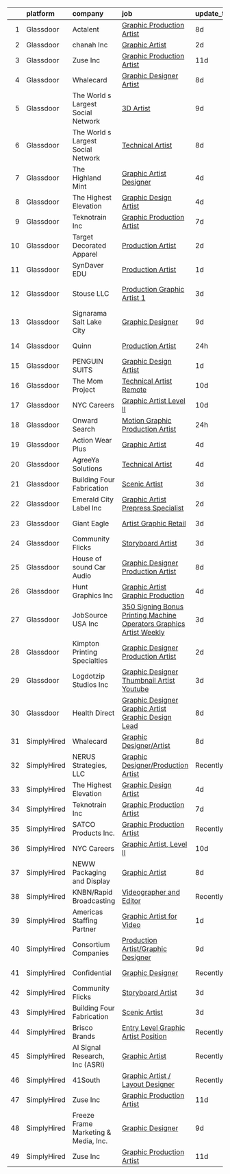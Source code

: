 

|    | platform    | company                              | job                                                                                                                                                                                                                                                                                                                                                                                                                                                                                                                                                                                                                                                                                                                                                                                                                                                                                                                                                                                                                                                                                                                                                                                                                                                                                                                                                                                                                    | update_time   | location           |
|---:|:------------|:-------------------------------------|:-----------------------------------------------------------------------------------------------------------------------------------------------------------------------------------------------------------------------------------------------------------------------------------------------------------------------------------------------------------------------------------------------------------------------------------------------------------------------------------------------------------------------------------------------------------------------------------------------------------------------------------------------------------------------------------------------------------------------------------------------------------------------------------------------------------------------------------------------------------------------------------------------------------------------------------------------------------------------------------------------------------------------------------------------------------------------------------------------------------------------------------------------------------------------------------------------------------------------------------------------------------------------------------------------------------------------------------------------------------------------------------------------------------------------|:--------------|:-------------------|
|  1 | Glassdoor   | Actalent                             | [Graphic Production Artist](https://www.glassdoor.com/partner/jobListing.htm?pos=121&ao=1110586&s=58&guid=0000018199a11acb9dc30c2b0c63ece2&src=GD_JOB_AD&t=SR&vt=w&ea=1&cs=1_70c5e02b&cb=1656139881503&jobListingId=1007945558438&cpc=AC285F3A3ECA6BB0&jrtk=3-0-1g6cq26nakbkj801-1g6cq26o0irma800-22720f81a25c8eb8--6NYlbfkN0ChYVx_I3yfZ_JDY3EFoivtqvi_stwnZ_kRt8Dowt_l_d1ydueao4NE-oUleRJ4yhjI24uC7q9QazSbV01jVu0aTC4klFrEunsKmI0CC3LdNOUaQwDKjIRcCWi3E4Xq8b6VSbW0XqCF31KZc0foOcY9yHmN0pt8crHKtnpCm57t86S4MPp0PiMF98IUpTBSvK1dRSEriAKnoEfKQo7bB_Fh1HDtZ86UXxzd7CpxZy-y6zPDKzKVbHlp3M8PiK2ZOLo9fBbp_oMAU578Tx5ybN--FZLNVhoSiUr_wXFeuwPkzsNPuE0fMSHdz7Ebl6NjfiNC4Au7qbKdvWto9uJVLOXNR5a93dSBoYyWJSWcgSwUw56vhrj3CdOq_goNCBZyt1_TUfpsnBv9bF3933RkLRYd3rjFWbZa3F1x1EGPMglJsOmtpj2zC0XLjhVJL2HBAEiKW-XH6hPWXE2axiqF55ezxp_Ay1fM-SE_pfJRZoF9aKakK2apdWhbG2XvK8a49NN8QNeB4qT3rXmeYaBQpgUJOFei3iJBUa-JnoJZVdmJ3nvOa8JVjPfihLdOymeCe-6iR00khmri-Rnq9De_dRo9LneF-VG0ntYwqtTbmmbw03ruEg4z9qZAfPZ_J7qGKLgUOv3qw3VqijgdMv6S7zBy_A-OVrVCrhT3SvvVzIAioCIsO_cwj5e-TNhl_vyNhm7UWhZP00JOKwnY1lVzqE14mq5Fu1ITuc_TPBbfS_ouWDOc-e9I2ZA-BbvjkKnx1YPnZcvffBeV9ncbOVs--lxUw9SqPrUEfjNGocAeSSB8eCUw7KnmVvbouXdFei79S2yerxzeBvmZJfnpPN5BDNPdbhpc97LI0NuoNtA8uTcAf073tDZdFXlWXl9f506VDtziWurj6BFXw4cqp5Mq95RKURfc2AUBPRzF2EjuolyGHf9VEwWO3FenJFVhB60KNZe9arrp4WSUhrmJIU9WqCw2)                                                                   | 8d            | Pen Argyl, PA      |
|  2 | Glassdoor   | chanah Inc                           | [Graphic Artist](https://www.glassdoor.com/partner/jobListing.htm?pos=115&ao=1110586&s=58&guid=0000018199a11acb9dc30c2b0c63ece2&src=GD_JOB_AD&t=SR&vt=w&ea=1&cs=1_ab0be651&cb=1656139881502&jobListingId=1007957923201&cpc=84DBBAA61F05C438&jrtk=3-0-1g6cq26nakbkj801-1g6cq26o0irma800-8641fa2e389c5b8a--6NYlbfkN0B6TcULZfb3cu0h-y8YhdfTDIi8jpfzA0mXp-9B58XZGH5IjzO1-VbNQe7AnQEc2c4RYOcQAiAWamkG5KxnCagQimeFcbeF6Xg9Utolzz4bdtHbGNCZ0SCtXp12PbEkEcDUsMR1gwDv4sWksON-ZsFYiZQ9243sMM_WspHxg7ooHNO9XNqz-UjtHZ5IFqfJ5s7l9x34FW_rf4Y1OZKNVjBzf98H0iSt7f0Zo1MU5YfRryZmnuabI7cX1WyE46gqePT7VW9aK5TR-vLdXZ0v08b6tpo9TdyqAhhgEC5imxbw3RE3w7H6PMcPrSv4yJSHISdRyHr4tD93XxGqdIvoPpqdLHYkNqVr6NJe21smScjnHCGH548pmZ_gfcj-X6DAGD3CHQLcNpxpOER16IYtfsUXxNOjPRs1A6kDp6bfibdUDp1STM620vqXyowTZfgQ6Q1v9sGephhDWm49mljYLHqJzmMYyhL11uLAzKoBdGMbtvKfeHf82hN1)                                                                                                                                                                                                                                                                                                                                                                                                                                                                                                                                                                              | 2d            | Norfolk, VA        |
|  3 | Glassdoor   | Zuse Inc                             | [Graphic Production Artist](https://www.glassdoor.com/partner/jobListing.htm?pos=106&ao=1110586&s=58&guid=0000018199a11acb9dc30c2b0c63ece2&src=GD_JOB_AD&t=SR&vt=w&ea=1&cs=1_4a70120c&cb=1656139881500&jobListingId=1007937048578&cpc=C49818E30565E1C5&jrtk=3-0-1g6cq26nakbkj801-1g6cq26o0irma800-0b8568a07d410f4e--6NYlbfkN0CdqKUP-fRlsGqWrLePJAseM1GGd4tijHt0mx8kQV0ErQUzFHyC0r4-m11VOuI_BDqzYKMAnvvFtF7P60FMTIcrBTp5Sid_2gxOFTkGhARRi657wL31TTlcPRmcXWtGDmgHMrxhKGaSXwy7DABoEpseNU5axQhialBq774lBGR6vchPopwY8gM92qN9zbc8QwQJj4PGuPV6co8z62jo1KxojAUofrwBzlLihznsgF2P9sFW0Ohw0NOm0vG951Jzey0_I7KlcQm5CM6GhAFeYCEyLMbz3AZF6easAUr2QAUrKEhmwi4r9pG-Alpyb_x3RfsKw54r5fuEKkB8AZ5UKVxA7T5OEJo_kuolSEA3s3IZesSA563f4hECWOR3BZh6cLUBC7M2owB4RpVqrARS4vcGCXbFOURb7Xn4npsEli7R3P2c8VCpFPKw409Q48dRsCjxRsum_faOokt_sCx_VD9ff1As0ws_fcgmyQ7ee6gUA0w0S4AHc0G5htOlUkzYU_EaHgD5jQXCvQ%3D%3D)                                                                                                                                                                                                                                                                                                                                                                                                                                                                                                                                       | 11d           | Branford, CT       |
|  4 | Glassdoor   | Whalecard                            | [Graphic Designer Artist](https://www.glassdoor.com/partner/jobListing.htm?pos=128&ao=1136043&s=58&guid=0000018199a11acb9dc30c2b0c63ece2&src=GD_JOB_AD&t=SR&vt=w&ea=1&cs=1_109416e7&cb=1656139881504&jobListingId=1007944873079&jrtk=3-0-1g6cq26nakbkj801-1g6cq26o0irma800-0402803406788386-)                                                                                                                                                                                                                                                                                                                                                                                                                                                                                                                                                                                                                                                                                                                                                                                                                                                                                                                                                                                                                                                                                                                          | 8d            | Remote             |
|  5 | Glassdoor   | The World s Largest Social Network   | [3D Artist](https://www.glassdoor.com/partner/jobListing.htm?pos=124&ao=1110586&s=58&guid=0000018199a11acb9dc30c2b0c63ece2&src=GD_JOB_AD&t=SR&vt=w&cs=1_84e504cb&cb=1656139881503&jobListingId=1007942850944&cpc=C4A69CCDBB3B9599&jrtk=3-0-1g6cq26nakbkj801-1g6cq26o0irma800-dddff73fae8dd77d--6NYlbfkN0DSgjPPcnEdvoK3uuxfISLALE6pB1FR7YSHOr_tSg5_QGIhoz_2VqUepdcKLBLI_zSHHQLpAim4V7teDcJTjfD8ShF-zAZd8BlNdPPjNHWEH9XKlVjvZjkZs3ddTbuNwB7WHWeEeB766zx_vxyvO9Vy3dJsxwkaTbsmUbJX9r1LbYNPYM8xeySiAllLif-QqkXuGTZa7kGI8OpDW8OVlnB-J2ILUSxkGO8A29P9iS_VHBEecB_36F41NulcRz9yy54AvyiqqNEfSjEUBaFtB4VoN8dgbxqTSeGXAquk9NF73cqPBZmrATtR7J4mys411bNzyqd5ohbAwfCYTw6PEgvkLfVmziVQbB5z4y7d7pVT8mq2JTTjO6ISZHi7rJmjUnBSdfVMpS9Uj9uIRC3ut8vVXpUMCMF1Lwj2F1zbBJRX-HV1oWICIgquNxQpMgS6cw3dNdZ-XB7LaJ6YiyjKfmizFT3xBK4OfLh-5GwVtuyzXedNqPtY-42_Ks1Pc346s6PVO5YGM9Wbo96c9LSenByQ3Mp8ZbvAQQ8IJGRKqoC-G2xV_Hc9z9RL6pIhpS0Ldl_etaD3qi-aLA%3D%3D)                                                                                                                                                                                                                                                                                                                                                                                                                                                                                            | 9d            | Burlingame, CA     |
|  6 | Glassdoor   | The World s Largest Social Network   | [Technical Artist](https://www.glassdoor.com/partner/jobListing.htm?pos=123&ao=1110586&s=58&guid=0000018199a11acb9dc30c2b0c63ece2&src=GD_JOB_AD&t=SR&vt=w&cs=1_a87044eb&cb=1656139881503&jobListingId=1007945470127&cpc=3DB599BF2F4828F0&jrtk=3-0-1g6cq26nakbkj801-1g6cq26o0irma800-de89b06fe75f21ae--6NYlbfkN0DSgjPPcnEdvoK3uuxfISLALE6pB1FR7YSHOr_tSg5_QGIhoz_2VqUepdcKLBLI_zTmP0Cdwc6lpraoh9XYJnd_pt7wUHPw4IIhA9oQdU_zXLzlx3tdAdRRo6J89sBMEaNcmNojZwVeEdaa_PxE2Lf-fVWDI0HmuTZAzzh_-AE30tmSQIrr3v0xqRAYoJE4Yu3MP7AZApPerGl-4crXSARuu_pIHpDFNSZOs5N0y5U4tNwNgfr8ufMbxXESdvo7fRatzCjc9YcElTol0Ss6Su7ZQ-7quFFw5Pscif2v3Ahrpv7cXMgQCX9LwTpnQe7TPoZ2UT_tm9FHbj0Hn1G4we6r_Rufi3D9EwToT-X4swIqm3Va0HOwIkyUlQj4y148oj5Tb_dXufnFZ3jA3mCK_WzZM5twNOOZMbLt05YZIuqcZWzfQzG2pxs4c4VEN1LAMwFKOAksyi6djjP-KLxtFHx1Y3b03I3_NIhsbRVd8t_dBWVgsKG6qv3hjRufka7g2qVpGjr2JTBi7NlzOLFTUijSMHIj6h7uCEMvtrvo_bI9sd3GSuHm70C3NHSOJ_J-AvlBXYdc83hgTw%3D%3D)                                                                                                                                                                                                                                                                                                                                                                                                                                                                                     | 8d            | New York, NY       |
|  7 | Glassdoor   | The Highland Mint                    | [Graphic Artist Designer](https://www.glassdoor.com/partner/jobListing.htm?pos=102&ao=1110586&s=58&guid=0000018199a11acb9dc30c2b0c63ece2&src=GD_JOB_AD&t=SR&vt=w&ea=1&cs=1_fd92a508&cb=1656139881500&jobListingId=1007952141053&cpc=6FDD437F7834ACD3&jrtk=3-0-1g6cq26nakbkj801-1g6cq26o0irma800-f9a88ad3db57a4f1--6NYlbfkN0BsHqX8Afu_eJ8Q1rBzXm4CuWZjmkE2hpenEkbK9tDwXqNdZrrLNm8IeSAgN9xvxGlBMNj1ncYUSmpbyPSY3HEpdBdjW-x9OH8dS38HzAvCfD7CATaFAKTnE54GaB0cmsEACbbii1FxUHznHsC1-gw-VAztqKZ2ClrHCMK0slgme0ydQAL4WcbraMdl6fdsjLIkwj7cZZx0EWhoSvFDff0uuZr_MNjiL64RafbBza3rjzFnKb4v1Ctvxvc5xLWtcEBV0oawlZq9ynm1N47Z3mwqxx_4Ao_v0ZEhhz5GWAO1dwtpTw2wHeKa3viVvYByKhvmOLOGQIZYEvtjFB_45x_Ptn4Y70gZyZ7nAIHOu11QYGT4yeJggOz9-OQEH9ECA-A-jvjVCAa7SSGgkCdFOxlF5ExG6MaquoQnD6EZYQ4qv0DurL0jD0Fjd8eXWurZigqK1Syy_GFBmp1ZKKpN80sG2FFgQX9_lNV2h6maIi8t9JrVCFfpt2k6GwkRAA3rH_hFyvdiGkM4YQ%3D%3D)                                                                                                                                                                                                                                                                                                                                                                                                                                                                                                                                         | 4d            | Melbourne, FL      |
|  8 | Glassdoor   | The Highest Elevation                | [Graphic Design Artist](https://www.glassdoor.com/partner/jobListing.htm?pos=126&ao=1136043&s=58&guid=0000018199a11acb9dc30c2b0c63ece2&src=GD_JOB_AD&t=SR&vt=w&ea=1&cs=1_a8c2957e&cb=1656139881504&jobListingId=1007951585513&jrtk=3-0-1g6cq26nakbkj801-1g6cq26o0irma800-55f44439c6d47956-)                                                                                                                                                                                                                                                                                                                                                                                                                                                                                                                                                                                                                                                                                                                                                                                                                                                                                                                                                                                                                                                                                                                            | 4d            | Remote             |
|  9 | Glassdoor   | Teknotrain Inc                       | [Graphic Production Artist](https://www.glassdoor.com/partner/jobListing.htm?pos=129&ao=1136043&s=58&guid=0000018199a11acb9dc30c2b0c63ece2&src=GD_JOB_AD&t=SR&vt=w&ea=1&cs=1_b38688ec&cb=1656139881504&jobListingId=1007947347964&jrtk=3-0-1g6cq26nakbkj801-1g6cq26o0irma800-47fbf2a7b9a34c49-)                                                                                                                                                                                                                                                                                                                                                                                                                                                                                                                                                                                                                                                                                                                                                                                                                                                                                                                                                                                                                                                                                                                        | 7d            | Remote             |
| 10 | Glassdoor   | Target Decorated Apparel             | [Production Artist](https://www.glassdoor.com/partner/jobListing.htm?pos=112&ao=1110586&s=58&guid=0000018199a11acb9dc30c2b0c63ece2&src=GD_JOB_AD&t=SR&vt=w&ea=1&cs=1_4dc1ec10&cb=1656139881501&jobListingId=1007957354561&cpc=6193B0C32834B022&jrtk=3-0-1g6cq26nakbkj801-1g6cq26o0irma800-1a3b45e677a54cb2--6NYlbfkN0Bo_CM2a8GgFIiw_-9fb5ug3xmG_MFCzpxBl7ntROtVZZwkxXllnYUBhzsTqc9HtDgbkoWzaQyTD8_XaTgEbQv3-SqPWKERgS_tywJGKmf8eQuRLrDFduzydL0waq8QCLW0iRimbD2pB3Fdt6YqXlu_Q5nr5HDngECSopHhOxqwVou12V0qZJ5dw569GPS6PyBvvXqSTvoWfoNAUg4LSzR_Y4RI1Nw5c_eg2lE9WEF4HOzXp8wQ0nPIyFRhd6FXfZ2BcSN5mLWrQ8EhD8MrDBtzxMYf0BPTPmS4Ib6-pVzDj4q9qvaKRhl8LK5hlTrrwR4nfwtKkemZTK_CTCLxfckUW0ucgb63_zW9aJCQR7eD_QIuo2KkOcNGqsSZNggA0diTpjt5n-QbLylj3v71ZoKvugEcwXohJj7k4xYa98h0unRuywQijUVnSzBpq2zcLrNjwHYg76DkTtiX9LCFmQz3viv9mtaDXN6liI5DVeYafe4b4P9LvhOF)                                                                                                                                                                                                                                                                                                                                                                                                                                                                                                                                                                           | 2d            | Naperville, IL     |
| 11 | Glassdoor   | SynDaver EDU                         | [Production Artist](https://www.glassdoor.com/partner/jobListing.htm?pos=105&ao=1110586&s=58&guid=0000018199a11acb9dc30c2b0c63ece2&src=GD_JOB_AD&t=SR&vt=w&ea=1&cs=1_5dc6171f&cb=1656139881500&jobListingId=1007959794266&cpc=4050D81B60456B41&jrtk=3-0-1g6cq26nakbkj801-1g6cq26o0irma800-a43dc77742617ea2--6NYlbfkN0B8Ea9IzWHgvEldr2XGk7v2A30IclDE8I3_NjpXVWuoojNYNMBBiVA_dYZsc_CuI53oo0u6hbSJoeXp7RBaLpbj4l-_UmnOqPu756_zRV69m-Q1AKX8ppu1fEzLpLPXSINszlS2WPcMrjnpib9jEUnLjutjqlmAWTG6-Ld0VXt_dArxFJe0SaJoW4eRjMqdCw8tIXpUfBVKdWEUz6pxESaU6UU-ScUW0cG4Ycpvl61JnaDtGDJhItf_GFcxPVSU_Mg9_neRvswq0gfy9JWAoHrJFP7C9JUy5AMtSE_xEbhpNSS0MCL2q33QgiZf9ZQ-UKnsdi3_-OcSbsdG7tfoSDRPqdbg_oNSg5qRtOascjfShQOKaXziopDg5NECt8BeeEnEIgkhYlmHfMz0u0BG6J0gqScAGuVaS95tiBgIn39pYG8gqMqb9nlsB38HRD39-RzE9GET6k7llUUk2lIw-zPflFFHIt5b-gfC3nOBYTgf1n6_PXqsGVJykPPagd7JyU9DvRWH9vHZSw%3D%3D)                                                                                                                                                                                                                                                                                                                                                                                                                                                                                                                                               | 1d            | Tampa, FL          |
| 12 | Glassdoor   | Stouse  LLC                          | [Production Graphic Artist 1](https://www.glassdoor.com/partner/jobListing.htm?pos=101&ao=1110586&s=58&guid=0000018199a11acb9dc30c2b0c63ece2&src=GD_JOB_AD&t=SR&vt=w&ea=1&cs=1_c3052196&cb=1656139881500&jobListingId=1007954437913&cpc=D2877CE1419C0D99&jrtk=3-0-1g6cq26nakbkj801-1g6cq26o0irma800-23950b3b5964e247--6NYlbfkN0ADSc9Aw7WcSLko5KXn6noZ6W2YZHZpIKF3H51IBcUglNYHyxzYln0m69qwNxwTPZ09eAuZjGJ26MZh8UxM4OlQ5MMmyH86DulKRppUUKr9_jUIUguNAyaDVsfUUbTtKXPrjmsROYt3FPubCvPiKyGzvPcsrdqFmDS58AJ0A32o6U8UuwDZ1x8ZJVcG-oLHr8szBVj_6UYYjYlPKSVNrf6Dz0q6wWqHiKod9iY7qAXe1ICZe17nG7XalJxauO5E7TIz2mX_HIgKu56GooT7wpJTY8izDXJdR4RS8y4OfixiwrrdUBs1CnuFzbT13jPXgZ2lihm_65FVujVdmMdDFb1gpmT8qAiiZkw858Dd8AfvtW9Oh0upEEcLDE9cg0EoMBh0W3qoWxcgGPsmRd4jlRbAmeSpWQuaKF28WwmZNsnOZmjQc6-qSay0s8KC1gs-QWZAyteWwJPJ-5jJu1yTshX7wEkj9dlYX7vS0a7AoaypWIrDdLTpkotO6FHBD_vmtxQb71c_8oQVQMokK2enEvxHl-DPciacNymMOjnhUTFc5Of_5Gwlh0J89aK43rEettMrOgpNHELpE2FK-e4lf49R)                                                                                                                                                                                                                                                                                                                                                                                                                                                                 | 3d            | New Century, KS    |
| 13 | Glassdoor   | Signarama Salt Lake City             | [Graphic Designer](https://www.glassdoor.com/partner/jobListing.htm?pos=111&ao=1110586&s=58&guid=0000018199a11acb9dc30c2b0c63ece2&src=GD_JOB_AD&t=SR&vt=w&ea=1&cs=1_5c53feab&cb=1656139881501&jobListingId=1007943003103&cpc=B576E40E3A51D23B&jrtk=3-0-1g6cq26nakbkj801-1g6cq26o0irma800-19706481237924a5--6NYlbfkN0Dx3r3E47sSe5bB3PIy1uzBZvlB7xy2NhfhZMlxQTsxrM9CNnVPR6P6JtBXNbjAjFcYmjflaaTuXWU3zqWuRh0bCTJWlJCYtS_oOOWTHzVtF6rzIX5w7GBlSlNv4s9oRYso8VcMP6C-dDzsVbHpDU0sEBxZeOAYAr-sRdSLbuQ13jjOAjyDjwAw1e5pExvFdZ2ICRHi8C-KF2MSnEgnspSTv5hM7obOhUStkqWocQy5n0lEysuA2wHBdesaboD8eW9P0xf5yuUhEOg5Mq5qwvrer-nhqFyQE432Or54JJrSke-3WkCM5ynUggcZmqNjE2Y1J4_nSVRmYNd5o-vtFOwEPj_BI64BBwL-eDhVXvdWu2OxNcigigjZiuEhf4DNQ8p7q8Qra5WgNNpzHJ_5mhliqSfNCwogVlmXyDxIXFZC6K0e0PCpb-0S5HOlkvN7nbLUm9YumIty21_wK5jfU2XMtzRFZu-ZlJY6SukgZLg4jv89Jdk_mDlQ1C9R_fgNUqU%3D)                                                                                                                                                                                                                                                                                                                                                                                                                                                                                                                                                              | 9d            | Salt Lake City, UT |
| 14 | Glassdoor   | Quinn                                | [Production Artist](https://www.glassdoor.com/partner/jobListing.htm?pos=130&ao=1136043&s=58&guid=0000018199a11acb9dc30c2b0c63ece2&src=GD_JOB_AD&t=SR&vt=w&ea=1&cs=1_badb2323&cb=1656139881504&jobListingId=1007961503611&jrtk=3-0-1g6cq26nakbkj801-1g6cq26o0irma800-0a5fd5c9aa446b30-)                                                                                                                                                                                                                                                                                                                                                                                                                                                                                                                                                                                                                                                                                                                                                                                                                                                                                                                                                                                                                                                                                                                                | 24h           | Hanover, PA        |
| 15 | Glassdoor   | PENGUIN SUITS                        | [Graphic Design Artist](https://www.glassdoor.com/partner/jobListing.htm?pos=107&ao=1110586&s=58&guid=0000018199a11acb9dc30c2b0c63ece2&src=GD_JOB_AD&t=SR&vt=w&ea=1&cs=1_96fa7362&cb=1656139881501&jobListingId=1007959155764&cpc=C17E88BEEFAF6676&jrtk=3-0-1g6cq26nakbkj801-1g6cq26o0irma800-52b067a30563f82a--6NYlbfkN0CB1tmP7rfbaHtYFmPjg1Xv8BJr6DUbyz0HQmM4H563ApjD-MG1dLqWayF-9eCffFTHuXmeYWi04OAnqq_PvmI9AcSZ_5PNLSMazVTRKi6e2POAhGtWCaYuPoXtotOaaZf655DxSyF7M5vqYz0iWGQccmg1gnrVqStRt95FlvqWMiQ5hzaYVxs321qvL5b8tuyn6_qX0CLlCcQQ-L2LhLHaobWVJo_whMXydXq203y7BCtSjV5Bx9sRc-GAKYiDfoDdm-4VhCLjvcCg4Abe1SJQWqTZQAG1VqrOrwAqyGx5XAqtRtlBjgkBsZAIpXllVIwUvSCZtRkhI7apPhvN1f8vf3AEsmHpFBIOt2ekXTvciLnzv-XK-y4whIHB2jt4sJdVIgP-7k-WajhPk089zRQ_M8f4Nyt75DsO7zReGXZO6D-cVw7V3uQvx_1p5bd8CfqEPuxefQhjr9W_z-qKH42y-XHuBATGEQ5MGXbrmaFvLp_va1h4J0-0hCu1YxNtopvr_IukEqW45Q%3D%3D)                                                                                                                                                                                                                                                                                                                                                                                                                                                                                                                                           | 1d            | Boerne, TX         |
| 16 | Glassdoor   | The Mom Project                      | [Technical Artist  Remote ](https://www.glassdoor.com/partner/jobListing.htm?pos=122&ao=1110586&s=58&guid=0000018199a11acb9dc30c2b0c63ece2&src=GD_JOB_AD&t=SR&vt=w&cs=1_515f632f&cb=1656139881502&jobListingId=1007939939925&cpc=9DC6E4D8324653EE&jrtk=3-0-1g6cq26nakbkj801-1g6cq26o0irma800-264f9011810ab4a3--6NYlbfkN0BDp_epf89aHDQhKpPegNJQ_ldQpEFZQsM9OcONMGxWx6pU56EKHF58QjVdAUvn2gX31HUntCyLUwzir2_2qLQKiwc4zqgc0EcGzWlJtEFabSJje5p3zQNcGS6mmu-hK71c0amOsooqt9D74xqUp2Fe1oOyI1RWtfFw9BBSi2GEBaE6UlKZT1OWIdXPTDdxo4qZz3UGHE3vip_79hwZTpn-PZPfCT7OqAqAV13GhJUBsUuqBwRJzOmixrnVLWTkCLTIDyepQjdcCOUmwXjA2sHnEMdg14R1uouV_OT9SowTWw514yV05sbcn17PaF2zIGaDK8fmMlsjJSCH4vAqRq_iCl1h2G1flUQwvcar6bcD0vDSleaXAF7wue9_8pbvwH3o3kWvBoBAc5PwZRy4vuv4xIDWN_6kYCOVOLPsQKSPvgnQXSZy176CXkI3bX7hHpBjX_NP6Ax6pDL8wduLG82vKk2QQ_GGhD4oV_R1666VMM2Ek527GRy1coq8rKcTFSds6kOsCKTN9NiA8Biuy0ZUFTpx3-fZ9luXDRqACLj05lUfENhoRLVUxSAbSX6bUyioBUWTF9Rd4g%3D%3D)                                                                                                                                                                                                                                                                                                                                                                                                                                                                            | 10d           | Bell, CA           |
| 17 | Glassdoor   | NYC Careers                          | [Graphic Artist  Level II](https://www.glassdoor.com/partner/jobListing.htm?pos=127&ao=1136043&s=58&guid=0000018199a11acb9dc30c2b0c63ece2&src=GD_JOB_AD&t=SR&vt=w&cs=1_f71df5a9&cb=1656139881504&jobListingId=1007939256781&jrtk=3-0-1g6cq26nakbkj801-1g6cq26o0irma800-49a08ac07a8db449-)                                                                                                                                                                                                                                                                                                                                                                                                                                                                                                                                                                                                                                                                                                                                                                                                                                                                                                                                                                                                                                                                                                                              | 10d           | Manhattan          |
| 18 | Glassdoor   | Onward Search                        | [Motion Graphic Production Artist](https://www.glassdoor.com/partner/jobListing.htm?pos=116&ao=1110586&s=58&guid=0000018199a11acb9dc30c2b0c63ece2&src=GD_JOB_AD&t=SR&vt=w&cs=1_880ea551&cb=1656139881501&jobListingId=1007961833936&cpc=1CBFC3E34E2A31FF&jrtk=3-0-1g6cq26nakbkj801-1g6cq26o0irma800-e8e3ed6900b5bd0b--6NYlbfkN0B7YoEZZ2QAGDyEGGmBPAUWSHc1Mt3sMCn9FehKcWA3wwfxcx19LEZnY8Y4HGhdxxoQp0HmvOAT_UBjjWFVv8sKPGzeOsoHlhoPu-AF2LbWSgdmVQgi5Qvn9Dh61AkfJq-XkVTpI-rWPT3r_cl3LK-3vVnDhNDnEu_Ixs15ZP4QiaXRcd19fX7wQZD5fP63QkkALFag5w_jc0dgCPEy1ATZG1wap1oZJwCT5eoBKDsGuYkS_wMcsj7_NggTe-cn4Rv94STDXXh_JPBcHrapUMSe0Z2IosrBRPj4qBP7ClVr022s9fv403vtIT7QgoGSmI_lpOLvVW8htwZCDBZ0Z42BSXTMCIkEL3qEpPV2hvbxcWyyWG57auF9w5Tx1R1Uc-jHkfZQbPoWKp78UEjNIn97NHM2mL214gb8CctM93mGTQyizPM9ZYv1rgLi-PaK-A6C_iQQrb5jIkdwvywIBWJGa_rO5Qv4u0GuF5ta5Yv8yOKmTLdsA2jBEaekVBgdFQe_m5q9RUwYn8fT1-535GgAGDbyb0L-EEY0Y4zRGdK_zz_7L-wNL1UJXiY51d_aRFf8ISbvDqowWXYYbNTrz4oX4stt0p27tu2EUufieYor9_95VEAl8qa4Qyqn6_eKE5pGgJI2aleeevhp6KllDgiDEqEEH_3oqCJK8etrZMdzRsBZ1Fbx_-Z1uFJg38kQo2pba_Ifoum9aCFjGLrVGX-8HGG3U_9itWya6G0PQ_7e_S6XEHSKyLgGFx_lMzCraDL35kNtJMjNXflF-qNMUUtUbEi73Gs5PBgqy-ckGcchqTj4uBKLz0QPLTjqbqmPBfK0kIlgiPP7o1-g11WOVarwBfELF3bwgeoLhRGtyBHJ8bVCDszU4j3qMphgX-Yw6v6U87wR011VOwGRabbszRJs3kgRzzGAS0KfzI0eGsVxDSYtes_pHY2ErCa0Wkt9FLfDRKDvuZZkUqWOX8MQ0wEKi2xc_9RqyTJO02hKfikR516RTPVVJQmpJljYBkPtY8ONJPFYdCKTxtH-_eEfipVj) | 24h           | Sunnyvale, CA      |
| 19 | Glassdoor   | Action Wear Plus                     | [Graphic Artist](https://www.glassdoor.com/partner/jobListing.htm?pos=120&ao=1110586&s=58&guid=0000018199a11acb9dc30c2b0c63ece2&src=GD_JOB_AD&t=SR&vt=w&ea=1&cs=1_e7084e2a&cb=1656139881503&jobListingId=1007952774823&cpc=FA84DF7EA1EC2398&jrtk=3-0-1g6cq26nakbkj801-1g6cq26o0irma800-07ad640696f888c9--6NYlbfkN0AY6Gv1itfGXsv-BOjr1bO6SkQyolzf5SbNouFlduSrEcy1rSPPGpi-vJSvMw7les9Y9Q_4Rhg4yJRLtXkHY_tgOeChyvih7ZPxg0Axt97UWUu8u8GJ4gkBgKUi7UBFFQx83L-KIBZYF9_H4D-rUc10jC0d4_JJfaA_6gdpk1F8mtGR3H2tWQ3QTrwr8rqk2e3VHPAeLmy3RHQpJIMLqHBbUl89F6rCpMbGdHbS5I332x66xrBPPTpVuHsQwBEkltp3C4Ptx0mmMfKhAXZyJnGniLmDV5P9rAS0YSF2G-lVjyHnOOYFWQwDzwK8DY53l-e5MFdybMJgTuP2aXV0NM8J1dxIP8Ie6_U5mWqvl99jVl1kt93AnWlq1kuqw6KAZfjeSCnpnN4B_Y1f98_Udlp0lp8ma4om_-7iUDkKXohZkCUYuSMfa5gOSaoTs4Q1BlOROp81gc4R3dBWbkVt4OJMADf6KCUXQ9v8vb7vTeN05Qdv97J1IAPo)                                                                                                                                                                                                                                                                                                                                                                                                                                                                                                                                                                              | 4d            | Conroe, TX         |
| 20 | Glassdoor   | AgreeYa Solutions                    | [Technical Artist](https://www.glassdoor.com/partner/jobListing.htm?pos=117&ao=1110586&s=58&guid=0000018199a11acb9dc30c2b0c63ece2&src=GD_JOB_AD&t=SR&vt=w&ea=1&cs=1_aadca9e6&cb=1656139881502&jobListingId=1007951928158&cpc=2CAED5C921A5F994&jrtk=3-0-1g6cq26nakbkj801-1g6cq26o0irma800-0e97c32089a08e2d--6NYlbfkN0Dwb_YIohz4zuU9-hizYTxpAJ9-qZQvsILXUPhgrrTAx5tS5Q7cYMYpo6ALWUQbQqPQiQ1qn7MmkWW37chkrsqLUFxmoGR0o3NHbhVPUXlHnJ0w3ZNtz9xp9hODUcuxehPfOLsRQhJ1sJhH3MYYD2quhXlc9D8fH-RjvVqMr76o7_mbbIfDg7xw2MtgTN1Zxq25Va3_nBswmyDTKwCjhWqnVkBDHCkP_u4EY9oWyBUFFNaCnT1WBSUyXu3Gv0-UjBS_ccREo3ADNxc2aiux7SxyLi2OIOG-GjR745w2-UEuDYDZ-9R1_A2JpUf_80mhR5UTn89aAhTE5u9tGMujLftDrP3b99iyn1xXPHiKwXua907YPMFWwFzVUIIHVmXKwOeUdYWcVhmJVo8q701-r5GuO0s0bNp1S6KSAsTeW640OKRllnHlOQgxKerRbzxdtrnjw8Pmx8Sklo0kn-kOtDKcIncGfU7IU0wFJgvhPLX-GoGxIgnMVcUR14RsdKqafPA%3D)                                                                                                                                                                                                                                                                                                                                                                                                                                                                                                                                                              | 4d            | Remote             |
| 21 | Glassdoor   | Building Four Fabrication            | [Scenic Artist](https://www.glassdoor.com/partner/jobListing.htm?pos=113&ao=1110586&s=58&guid=0000018199a11acb9dc30c2b0c63ece2&src=GD_JOB_AD&t=SR&vt=w&ea=1&cs=1_4cde4ad2&cb=1656139881501&jobListingId=1007953981578&cpc=44CD5376B8534B8F&jrtk=3-0-1g6cq26nakbkj801-1g6cq26o0irma800-d3ee0eeee4bb9e1a--6NYlbfkN0BgLSOkReIUc8AtKUAmUdccuF4z4T-0Om5DuLz3ndDivCUxPBUFoeIF-gv78OFS4CI_ONXxUsOa29_xCtlESnGj9sVpYrgAE2aNMLRo8RNfy-dXRExDcE6hbwZ-UnBiBchQPf32dIr6aNZglu8W4qbk1utX-W1kTqBmRaFBSR39x5ZmXdPewvlojXcrpzLBsrrHxvevHIzyjLKzerZRiu1j50egJvuq2ypeIXLnxGvUKKtYCeAtgsiCnU2lBGlAp256g9YJ_FLXBHTGNT3d8gpPrFgyhNiOfiwKJxndqpTHQr3l2SAfgZzHSDgb5WBVngmf__eOpY78jEnDJgGxrxKOnk7S3e7iePZ5KQNZyjN3RRGOfwsDUL72ZpyO-04BWkw3OYH_OfdMQTwSV1G0UD7AwFRSjMtTwUug81443igoRz1YQxPIOejUXFJzgTO7G8Rpvj8_RhAaKal7chCPoTuyAl4gKKM4kKvGZY8wNoKQ8O0PZKKRL8dB9i-utw6EyWc%3D)                                                                                                                                                                                                                                                                                                                                                                                                                                                                                                                                                                 | 3d            | Georgia            |
| 22 | Glassdoor   | Emerald City Label  Inc              | [Graphic Artist Prepress Specialist](https://www.glassdoor.com/partner/jobListing.htm?pos=103&ao=1110586&s=58&guid=0000018199a11acb9dc30c2b0c63ece2&src=GD_JOB_AD&t=SR&vt=w&ea=1&cs=1_5d12933f&cb=1656139881500&jobListingId=1007956845930&cpc=923E3B470662C757&jrtk=3-0-1g6cq26nakbkj801-1g6cq26o0irma800-eff4f848c7906d14--6NYlbfkN0C2SVAOpOeIWQkPp9EeCSLxTLheLRty2uanDx8E9nXZ3mMSUdBgMf7rzj61rGOubWq_KrJ9MTnRL8lyw5xyTV3J7axUJjqpJ9KYwWFLYFRFRdnzALHHHGPVGYD57CGotGw2P1wZxZde9ZpGtr0yFHxckSAEGF4od0kyMiLRx_KXsw9UIrBpHT9T8sWpQlpcjKgqGyzUUiOflnD6SLrWWyJAmmc3bbvbhcYF_DjD4Ub-EuQesYP5qECeoVhewKpllVXMT2BQcPCT1Vs_BEMG_R3qimXB_l-QfpmAtGnAVaLBFtMIVmv5mfHAQKtvTrE76IRWZOcWDZ_IjO7S9zUvayFjs0DZMGzBx1nAwSwTz_oC8WZdB-18KEdiFgc1nXwGFEjDWYweASsf0Jsj3VDyqh35epYxNrhktMaUoH0dvfW2RKEkZZMhTGGMVn_e58TX2b6lIhzWcWZocwieU2jjwQQsalA2bDdODVyr-DViQ1ZwYzVK42JLDRgxIJZ6hdlcxN4i1ouuhz_AxP83g4C8AATO)                                                                                                                                                                                                                                                                                                                                                                                                                                                                                                                          | 2d            | Everett, WA        |
| 23 | Glassdoor   | Giant Eagle                          | [Artist  Graphic Retail](https://www.glassdoor.com/partner/jobListing.htm?pos=110&ao=1110586&s=58&guid=0000018199a11acb9dc30c2b0c63ece2&src=GD_JOB_AD&t=SR&vt=w&cs=1_0e3e7ab4&cb=1656139881500&jobListingId=1007955656883&cpc=334ABAF5D42DC775&jrtk=3-0-1g6cq26nakbkj801-1g6cq26o0irma800-a54d45d18e568390--6NYlbfkN0B9Z5kUrYpJSl1jY-NmjPX7HlwbyZlOtE5lNuYxyWYp6_Kd1vY09tdQW75rfJYrLmtMUsXy9k5rzyAXmYvkE93g6ypNR53iovgSCeBLlDhCW7cTlQS-faZBIVd-OZpon_UCuSkA6UEi0CsH-1XnToFLlcG2FZ04o377ku3FpmchKaRjudh2yStZ3ZFDwdHE34OSrZBa4nsAUe9LGK3EewPNPmOdJXYMLmz55GlkXwlc_5gNJtk_Qr2DzkNgDe3XWRJWpx7LFlSJz3B3ij7oxAIYAsBuUnFWLgeszMXKAp_HV2Kuk4C8nwvdr4eOTGuRWrz3jDSEO4yIGC7KDFrIwAsfwE6rMLquNLYQySSmiqOE3d0IeNTl6aZN4r5zWtEDYnksMPu6rxCMLXqTwkBJdiXJo_EHpx2kjXA8jkqRIisV7UyCTN5NOSqqGvRnGfP0nDqXoOobQpBTBlyrbj52W28732v-6PLsvS6aiFr1pri3XOvQMsbwXOcq)                                                                                                                                                                                                                                                                                                                                                                                                                                                                                                                                                                           | 3d            | Columbus, OH       |
| 24 | Glassdoor   | Community Flicks                     | [Storyboard Artist](https://www.glassdoor.com/partner/jobListing.htm?pos=109&ao=1110586&s=58&guid=0000018199a11acb9dc30c2b0c63ece2&src=GD_JOB_AD&t=SR&vt=w&ea=1&cs=1_1b7e6172&cb=1656139881501&jobListingId=1007955196929&cpc=334ABAF5D42DC775&jrtk=3-0-1g6cq26nakbkj801-1g6cq26o0irma800-db332949f1dd04e8--6NYlbfkN0CgTQJ0CpjPMqlxlxOYU-sln3RHS1tpZQbkxPtLs4eXMhs81fbkEC4JF4aLxANJIv0MqSH2pzG5VXoyWiW8M34wj7qFOaLV0vmsewZ48Xb-w5Vhz6Q91aVJQy4WyS-FBZillFsXfPoZW9hHSc2rkzAE6_6pow2RcnAn6VI8fvuFWvQFBhfZ4H_aJ47HMFbyh3sISJlXZRAMLIPM505U540ntmgPPgsrp5TFE0Mf8l_ynQqj1jbujUyMwVE2nMWo3pLofoOTDcNqI5K2_hATzMLzyQtFIjEruDqL9mkPxX-HLWxbX0PdTjrZ-6GX03e-JKWo8OzpX7o574rLWvbz2n3Vyo6YV0g_2PON-I2QIhXGj2YVtnl5nQxjn8hrEaDE9m_3nTAYkAzxX0Rs0_fTisS43p8v1BC07dSte_IGUQDjWiufAiNkIDh2xMAjhTiNUI7yMKoch_UgAm4hs0LEiPnxujM6KrdSydgCK_8tKoDp1M5YX1aW-5YQ9U2rom2U8-A%3D)                                                                                                                                                                                                                                                                                                                                                                                                                                                                                                                                                             | 3d            | Maryland           |
| 25 | Glassdoor   | House of sound Car Audio             | [Graphic Designer Production Artist](https://www.glassdoor.com/partner/jobListing.htm?pos=104&ao=1110586&s=58&guid=0000018199a11acb9dc30c2b0c63ece2&src=GD_JOB_AD&t=SR&vt=w&ea=1&cs=1_2171fcec&cb=1656139881500&jobListingId=1007945365513&cpc=6BBECBC74F3AC36E&jrtk=3-0-1g6cq26nakbkj801-1g6cq26o0irma800-f53c92ecf7321bcd--6NYlbfkN0CzcDFs8cjNZITHzPaspPYUdxCTppyanGLeq-qEeiOFH5LHG5fJtyY_Z60xetXUmzhFSJq9XRukMQ2MlirTA0TYfbYRVr6yhAnm9BP_UmcLUD8cIFgeT__W1_n6p8KBJmE1hC36HuCzelT27DL3aDvpuKyr2yWrWUEBOMVIfKzbFFpTxH8dl5--DGKKqEf4d8B2zeYX9rJOj_bVSf7ZJEVznFSsiM8hpKVl3Wy_5mUwUMufBOSSzmE6kptH_4MfgK1zqmSi-S_Ehk65omBczNP4CJ3AmT13S37CcoLCj2epKNLHGzQAeTAG_NlW-SZbCX0VSsdYqTIyyTsIpyhWAEN4Yl9vdqd7tRZq-I8Evq0kkGSpP7LbvHReRi0xjUIE-O87MQmQLiknbBcZIGEcH05cQ4R9QYIlAWeXEt0yxFVxKPCG89m33qAgXeg5QWsckwFHVP8Tc2M3pX3eXak3tHB3qv-euKFBf2nCpoUo3913n7XTHEC-DAcUSjomIUEJ0F0z2GxJObimtQ%3D%3D)                                                                                                                                                                                                                                                                                                                                                                                                                                                                                                                              | 8d            | Phoenix, AZ        |
| 26 | Glassdoor   | Hunt Graphics  Inc                   | [Graphic Artist Graphic Production](https://www.glassdoor.com/partner/jobListing.htm?pos=118&ao=1110586&s=58&guid=0000018199a11acb9dc30c2b0c63ece2&src=GD_JOB_AD&t=SR&vt=w&ea=1&cs=1_6e29acf9&cb=1656139881502&jobListingId=1007951879888&cpc=149B3D5996025BBA&jrtk=3-0-1g6cq26nakbkj801-1g6cq26o0irma800-0abf8e71859f38bb--6NYlbfkN0Bqu7Ztqn5X-aBEyVwJJIamyfX6Q_oR9HkxbF_uT610E0Y3j42G7EdXjRo6nXs1CKR1IkoLXWyvOOyObeBd_h_gqxeXX9vUF0YD6hw-7NC6Kb8G7SQom9HdXWX25RAsGF2Nzt6HyxP6PqWQhVJpPPsE-9P_cDC9J9vKAo-ndIHtcsKBoW10h4VHHZbjHlSz4RSCVmQ9sgD7LGPcurbMMoIX1fzp4q2uF8LzyO8fX0uWmrFqAZIdZ8WiKLgiCowtp0ttXORavn3eZOgMgqiy6Xtr4ScIX_JgJUMWaxNv7fDVLYxN56Fpc15HzKxMDZhCuT7GPsMUSgl2aFP6KvaNQRhF9bTfFY2QhBXTmoFerBOqJ4WulyGkpeLxJfL09CscTVrw1YCKibwUeZ2wFvCH0SCY-TPIsSwCXcelkUwqL6ipiU4xalLZHXxZCc3N2iwFa7v7QvdtE-ehe6dudCZegOP9L58otTZtZcOLegaKjpJyb_SCFPok-4bBDbEJvXLMYWHZEWPBqYDdXw%3D%3D)                                                                                                                                                                                                                                                                                                                                                                                                                                                                                                                               | 4d            | Silver Spring, MD  |
| 27 | Glassdoor   | JobSource USA  Inc                   | [ 350 Signing Bonus   Printing Machine Operators   Graphics Artist   Weekly](https://www.glassdoor.com/partner/jobListing.htm?pos=125&ao=1110586&s=58&guid=0000018199a11acb9dc30c2b0c63ece2&src=GD_JOB_AD&t=SR&vt=w&ea=1&cs=1_8956f8c8&cb=1656139881503&jobListingId=1007954219920&cpc=8795CF9063CD573D&jrtk=3-0-1g6cq26nakbkj801-1g6cq26o0irma800-8c2d9b5b303d4ec4--6NYlbfkN0AqcdUcu237teLuALkV-y4U14OgNr-TXrXrozn7LyIXoIX1o2yyore4WtQ_4YW-X-j4fmS6kKndS1BCbQoBPC5u4Xgu4H6mjkPMFuan69pkXSjYgYHRQYuffuwylomRpIJy0cRT4uXpyNvhwrxpHVO5UgxI4FDngN81g-sxmFlp3kcYQE4IEXgdYtWwlB_bABGdLVww4Ut-e5pbnQG8nu1ZGSxqXDi6_fgrcFg69LPmbYbibCS1uH40mO35WGBqhy6tmPSlpBmjbtYNE1lfpzaMHUtjVIEfzYSH5ZgRA1DUW0vWxWMnFUl33ESkJPEij7hlPH4phLFS7AVG8eg_VurZFEBV-HmsLYnx3FVh5XwNfEsH-29_JGxh4nPMW-kaRGpKKpZDEONDkGe3Rydg-uyELkCw9n31WpvzEgAtN-h14ZcvC0AJDCszlM2vRAl1IW7hKM7ugtbqMHLZjQNbZnxX16oNRHdoLqMPrJftajm8hElv2_HYaSPjjs5IedPjiG8bHN4M5q7vm7b5QO2GM3Pup_kAPLw8C19SDZg66n6Jb8i1oEmWytt9x3dsGfnWzhY%3D)                                                                                                                                                                                                                                                                                                                                                                                                                                    | 3d            | Omaha, NE          |
| 28 | Glassdoor   | Kimpton Printing   Specialties       | [Graphic Designer Production Artist](https://www.glassdoor.com/partner/jobListing.htm?pos=108&ao=1110586&s=58&guid=0000018199a11acb9dc30c2b0c63ece2&src=GD_JOB_AD&t=SR&vt=w&ea=1&cs=1_90d006ce&cb=1656139881501&jobListingId=1007956921007&cpc=632C08DE5A4EA969&jrtk=3-0-1g6cq26nakbkj801-1g6cq26o0irma800-6d00c597b6b50ac5--6NYlbfkN0DZZww-p_mr8GWlqIRBY21Wjl_Fk3kglyx5_HcxykVqwQHnXXR0FP8amgtuvC5Iy90b6B08H2y3xAl15_T794I1Bf70SkH3kx6MB4-OfUx6EgGr_FVZ1vPiIojsWgSV0R3LJzo019abcBQ9yt4X77a5JtVCkUylT4Ak89CPBVoT--wdkDy_nv-66ZsuO-9pUK9DF9ZMxJiRnxW62D7Sp0QPZ2peNL3FcIkTnelvSc0R7Zt9UFGLfQtTtH-XyPRuwMK5rNxghpv6XEiRl47aY-rhsaJYwVPbAuD09T4u4bbU6t_2n5GurAUdavwvTw3kLmMMR-tCqplwDVjQ9uD5fh-tA52JHz6WLYmUCPttgWk3-x4-dR0CMi6MSztRA6lIFY_g4DI0FKrTko--llzHQIYamE8bDQHotFjkzBGQhzz3ZYbOrSHFaWzx-UNc_Z1G3kXZEiJdZxxTKaIAfvH79ZFePJ14ChOmX0HErOYD1_QK3PnBeygnVP1kj6GtaKW7iWY%3D)                                                                                                                                                                                                                                                                                                                                                                                                                                                                                                                                            | 2d            | Macedonia, OH      |
| 29 | Glassdoor   | Logdotzip Studios  Inc               | [Graphic Designer   Thumbnail Artist Youtube](https://www.glassdoor.com/partner/jobListing.htm?pos=114&ao=1110586&s=58&guid=0000018199a11acb9dc30c2b0c63ece2&src=GD_JOB_AD&t=SR&vt=w&ea=1&cs=1_50650bb7&cb=1656139881501&jobListingId=1007954705702&cpc=A0032DE20586B9BD&jrtk=3-0-1g6cq26nakbkj801-1g6cq26o0irma800-4f6bbf6ab21dd031--6NYlbfkN0BjyFNZUUvAOXUC9zjb5vx8bblGqKy5NDQQSXaudgCUS-RwZ5L5x1aXsL1YVjyStCNReoXTONS5XjFH3Y44Avw2l5cs-mbsKsw9iRazkZeFY4f3TgpNp1GhhuxpM9iL43qutxXFO-5Oac2waPnNKCp-jwIUU9Nm2oLRdd7SOIfi6nNsR0HMDWcuIJRYVjr9iWYayp3-24KRkBMFly3CU-XhiK-WCWnNnUN3hOfMBgt9xaBoA5UMkmungkyCXUQSMPblgowqgYAEUFzAXiW6Ro2gXkAkn9EL1WAoCk7nPbMtV7KEZYozbxkbT7KRohHMtP1MzRU7d4BBNOnGBBj9mvNVvs0MJedOxIbTpjUzitRcO_Di7OqBg8w4D5Z-o4EnnZkILQSorXAKfaehO2cjsShrF8PnT5AIC9sH0ibMbYEdmZCkk34N67oGbyK4bhHZM7Okf7FEHjlp0OQ5ybI88if5IoBlgojM1j2bMQG9j1uXS8EKU_WpEcURQk2OpnaUZxitf2bb218FwrerTLQkdxkhv_SDlHde8zw%3D)                                                                                                                                                                                                                                                                                                                                                                                                                                                                                                   | 3d            | Austin, TX         |
| 30 | Glassdoor   | Health Direct                        | [Graphic Designer   Graphic Artist   Graphic Design Lead](https://www.glassdoor.com/partner/jobListing.htm?pos=119&ao=1110586&s=58&guid=0000018199a11acb9dc30c2b0c63ece2&src=GD_JOB_AD&t=SR&vt=w&ea=1&cs=1_eeee12a5&cb=1656139881502&jobListingId=1007944878361&cpc=217C45A42544DB93&jrtk=3-0-1g6cq26nakbkj801-1g6cq26o0irma800-a2aa1146b194ec1e--6NYlbfkN0B5WMGpYivpCySX_CEk09V-PgENLYpWnd85g7YZiaO8UFs8DyxaSnqivcIxVQ0xQBi18OTUQcPfEcffM3Esqg1RO8LNAp9Q2p7wjtMYydDSaTmhtNo1SLFeLDPV_qGjD-6NV9CY-iHFrExsWTND595DpzwSZesxxHYNtC1NZsADdomgcrTsnJRKv-1coRtBthWbwS4Ff5nYtnFzaZwzW2KKDytdPtFR7bKw-VMgVTvN8ESRT6TV-vnDHyH1ph-bF3jpRE-LHhrRNosPu-ursn3etnz2-u-2vMp9yIJUcMDzcuNoxYsYpetuIkepwHgo0Gbm3NjwStPVAE_ie6ciyQbw_h0f03y72D8hMTB7hpyJ9OlZ8Y_YqX5QtHb26VMDCZDMsVpEEhUtA-bf9lns1a_SA7BOkoI04Chl3s1flMnwSvKYEQMt86yBcSK5BU575ByEb07Pjq8ViKIofeyAU9VPzqGB-U8EZlFkJE6eQpbKuJY3GH_fDbgWUmd72J0w1nDLo1qcLtlCBnIDcDwn0DZS5811JaGgrq1gGUqQFxIpXw%3D%3D)                                                                                                                                                                                                                                                                                                                                                                                                                                                                         | 8d            | Bangor, PA         |
| 31 | SimplyHired | Whalecard                            | [Graphic Designer/Artist](https://www.simplyhired.com/job/AGePdIQFdwQEiSOG5o2WaseyOk4_8w-9RmFLQhAqUdi_u8PiSV9s4g?q=graphic+artist)                                                                                                                                                                                                                                                                                                                                                                                                                                                                                                                                                                                                                                                                                                                                                                                                                                                                                                                                                                                                                                                                                                                                                                                                                                                                                     | 8d            | Remote             |
| 32 | SimplyHired | NERUS Strategies, LLC                | [Graphic Designer/Production Artist](https://www.simplyhired.com/job/YDVzbFUsEGuzO0i8scqy_MVwIK_7mIt-R5TfT46fwg0WIgGra5NOIQ?q=graphic+artist)                                                                                                                                                                                                                                                                                                                                                                                                                                                                                                                                                                                                                                                                                                                                                                                                                                                                                                                                                                                                                                                                                                                                                                                                                                                                          | Recently      | Salem, OR          |
| 33 | SimplyHired | The Highest Elevation                | [Graphic Design Artist](https://www.simplyhired.com/job/pBmdO9O06u4G2ZIC9KCzycTJ_3zm2oKbt5kEsDlgMRoJgfkCvBZHeg?q=graphic+artist)                                                                                                                                                                                                                                                                                                                                                                                                                                                                                                                                                                                                                                                                                                                                                                                                                                                                                                                                                                                                                                                                                                                                                                                                                                                                                       | 4d            | Remote             |
| 34 | SimplyHired | Teknotrain Inc                       | [Graphic Production Artist](https://www.simplyhired.com/job/XHT73fEPnM3TP-7hEVC461K4Ay9Xtq0uO8ftbb1BMwvccj5nl0w2Dg?q=graphic+artist)                                                                                                                                                                                                                                                                                                                                                                                                                                                                                                                                                                                                                                                                                                                                                                                                                                                                                                                                                                                                                                                                                                                                                                                                                                                                                   | 7d            | Remote             |
| 35 | SimplyHired | SATCO Products Inc.                  | [Graphic Production Artist](https://www.simplyhired.com/job/AeC2ToCRloAhIhaLe2GUgYkoffShHch6uXPZwikjFhsIyyPV0CQGtA?q=graphic+artist)                                                                                                                                                                                                                                                                                                                                                                                                                                                                                                                                                                                                                                                                                                                                                                                                                                                                                                                                                                                                                                                                                                                                                                                                                                                                                   | Recently      | Brentwood, NY      |
| 36 | SimplyHired | NYC Careers                          | [Graphic Artist, Level II](https://www.simplyhired.com/job/w-G6FfTlWEF4UZKGnhpgKJp2kDKtV_YGfPG6Zr4EnmDZgWV9outPiQ?q=graphic+artist)                                                                                                                                                                                                                                                                                                                                                                                                                                                                                                                                                                                                                                                                                                                                                                                                                                                                                                                                                                                                                                                                                                                                                                                                                                                                                    | 10d           | Manhattan, NY      |
| 37 | SimplyHired | NEWW Packaging and Display           | [Graphic Artist](https://www.simplyhired.com/job/UtHl2MiDHtMW5jijZ7zAigzkdy9nugJ0kVpvIErTaWGDnj7UrgusRA?q=graphic+artist)                                                                                                                                                                                                                                                                                                                                                                                                                                                                                                                                                                                                                                                                                                                                                                                                                                                                                                                                                                                                                                                                                                                                                                                                                                                                                              | 8d            | Gardner, MA        |
| 38 | SimplyHired | KNBN/Rapid Broadcasting              | [Videographer and Editor](https://www.simplyhired.com/job/WgQB38AnPCvCS0GA7VE6qrkWFFD5X4TBLwMeH3eL8b6isOjE3e5zvA?q=graphic+artist)                                                                                                                                                                                                                                                                                                                                                                                                                                                                                                                                                                                                                                                                                                                                                                                                                                                                                                                                                                                                                                                                                                                                                                                                                                                                                     | Recently      | Rapid City, SD     |
| 39 | SimplyHired | Americas Staffing Partner            | [Graphic Artist for Video](https://www.simplyhired.com/job/mdO4abKZQyxmLx6Qo3QhRuK3tlor5Fe6ak9JAfKh4GRoxgjPQyxENA?q=graphic+artist)                                                                                                                                                                                                                                                                                                                                                                                                                                                                                                                                                                                                                                                                                                                                                                                                                                                                                                                                                                                                                                                                                                                                                                                                                                                                                    | 1d            | Bethlehem, PA      |
| 40 | SimplyHired | Consortium Companies                 | [Production Artist/Graphic Designer](https://www.simplyhired.com/job/K30B1wni3L6zvQAccNagrA2eARxNCVEWaZGLYQkP1JglPAzNVkPazQ?q=graphic+artist)                                                                                                                                                                                                                                                                                                                                                                                                                                                                                                                                                                                                                                                                                                                                                                                                                                                                                                                                                                                                                                                                                                                                                                                                                                                                          | 9d            | Edison, NJ         |
| 41 | SimplyHired | Confidential                         | [Graphic Designer](https://www.simplyhired.com/job/MX-Y5oeJzDqmakVp9oOA-VKglCvlxYWgif2nLfsFeGUZesicGz36cQ?q=graphic+artist)                                                                                                                                                                                                                                                                                                                                                                                                                                                                                                                                                                                                                                                                                                                                                                                                                                                                                                                                                                                                                                                                                                                                                                                                                                                                                            | Recently      | Lake City, FL      |
| 42 | SimplyHired | Community Flicks                     | [Storyboard Artist](https://www.simplyhired.com/job/htmqeAcrPfNNz9PRmdemAWx0xXIkzgwU_Hg71TNJtUEqb3WeGQIUbA?q=graphic+artist)                                                                                                                                                                                                                                                                                                                                                                                                                                                                                                                                                                                                                                                                                                                                                                                                                                                                                                                                                                                                                                                                                                                                                                                                                                                                                           | 3d            | Maryland           |
| 43 | SimplyHired | Building Four Fabrication            | [Scenic Artist](https://www.simplyhired.com/job/f0tL7jHdQ0ORyOhrfSKvZtb_xiskCjIvGZrXPlUb0Lfh_K-oN9LQrw?q=graphic+artist)                                                                                                                                                                                                                                                                                                                                                                                                                                                                                                                                                                                                                                                                                                                                                                                                                                                                                                                                                                                                                                                                                                                                                                                                                                                                                               | 3d            | Georgia            |
| 44 | SimplyHired | Brisco Brands                        | [Entry Level Graphic Artist Position](https://www.simplyhired.com/job/vPDMtVwDoPdC6uKKP1ecvO8JOo361_8nTLmt67wBgGE_R5_eB8GSfA?q=graphic+artist)                                                                                                                                                                                                                                                                                                                                                                                                                                                                                                                                                                                                                                                                                                                                                                                                                                                                                                                                                                                                                                                                                                                                                                                                                                                                         | Recently      | Tinton Falls, NJ   |
| 45 | SimplyHired | AI Signal Research, Inc (ASRI)       | [Graphic Artist](https://www.simplyhired.com/job/J5Winou99vtasD6QK2yMRWOFM2iJriIJLFmQNf9-aheJx6jGm-vgFA?q=graphic+artist)                                                                                                                                                                                                                                                                                                                                                                                                                                                                                                                                                                                                                                                                                                                                                                                                                                                                                                                                                                                                                                                                                                                                                                                                                                                                                              | Recently      | Dahlgren, VA       |
| 46 | SimplyHired | 41South                              | [Graphic Artist / Layout Designer](https://www.simplyhired.com/job/iB6xMMrJmC04T6W0xOqYq9suiF-I9syEmB6_HlAnif6Nr_AzwAekPA?q=graphic+artist)                                                                                                                                                                                                                                                                                                                                                                                                                                                                                                                                                                                                                                                                                                                                                                                                                                                                                                                                                                                                                                                                                                                                                                                                                                                                            | Recently      | Marietta, GA       |
| 47 | SimplyHired | Zuse Inc                             | [Graphic Production Artist](https://www.simplyhired.com/job/umE5arV6f3SRzOA7Aj5Zw2zmfxa5A5TVvCSYdinx_rKdqjE-mdXYxA?q=graphic+artist)                                                                                                                                                                                                                                                                                                                                                                                                                                                                                                                                                                                                                                                                                                                                                                                                                                                                                                                                                                                                                                                                                                                                                                                                                                                                                   | 11d           | Branford, CT       |
| 48 | SimplyHired | Freeze Frame Marketing & Media, Inc. | [Graphic Designer](https://www.simplyhired.com/job/BPgdTwugooRMys9iPBPtqSqkTYnjWRedvcmOYpiMi8ru56DCB72w7g?q=graphic+artist)                                                                                                                                                                                                                                                                                                                                                                                                                                                                                                                                                                                                                                                                                                                                                                                                                                                                                                                                                                                                                                                                                                                                                                                                                                                                                            | 9d            | Remote             |
| 49 | SimplyHired | Zuse Inc                             | [Graphic Production Artist](https://www.simplyhired.com/job/umE5arV6f3SRzOA7Aj5Zw2zmfxa5A5TVvCSYdinx_rKdqjE-mdXYxA?q=graphic+artist)                                                                                                                                                                                                                                                                                                                                                                                                                                                                                                                                                                                                                                                                                                                                                                                                                                                                                                                                                                                                                                                                                                                                                                                                                                                                                   | 11d           | Branford, CT       |